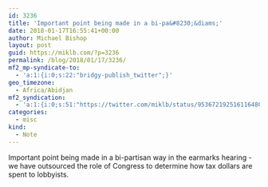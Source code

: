 ```yaml
---
id: 3236
title: 'Important point being made in a bi-pa&#8230;&diams;'
date: 2018-01-17T16:55:41+00:00
author: Michael Bishop
layout: post
guid: https://miklb.com/?p=3236
permalink: /blog/2018/01/17/3236/
mf2_mp-syndicate-to:
  - 'a:1:{i:0;s:22:"bridgy-publish_twitter";}'
geo_timezone:
  - Africa/Abidjan
mf2_syndication:
  - 'a:1:{i:0;s:51:"https://twitter.com/miklb/status/953672192516116480";}'
categories:
  - misc
kind:
  - Note
---
```

Important point being made in a bi-partisan way in the earmarks hearing - we have outsourced the role of Congress to determine how tax dollars are spent to lobbyists.
